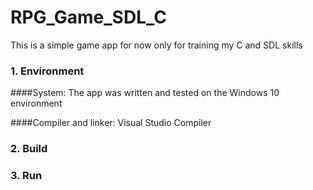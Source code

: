# RPG_Game_SDL_C

This is a simple game app for now only for training my C and SDL skills

### 1. Environment

####System:
The app was written and tested on the Windows 10 environment

####Compiler and linker:
Visual Studio Compiler


### 2. Build

### 3. Run
